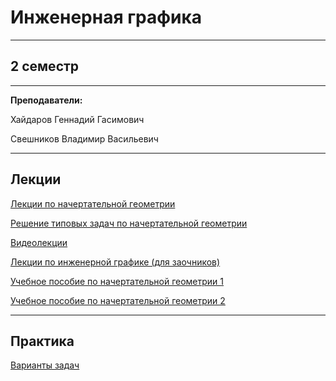 # Инженерная графика
____________
## 2 семестр
___________
**Преподаватели:**

Хайдаров Геннадий Гасимович

Свешников Владимир Васильевич 
_________
## Лекции

[Лекции по начертательной геометрии](https://github.com/DMN902/SpbGTI/blob/main/File/Engineering/Lectures/2019_ПОЛНЫЕ_ЛЕКЦИИ_НАЧЕРТАТЕЛЬНАЯ_ГЕОМЕТРИЯ_Lekcii_NG%20(1).pdf)

[Решение типовых задач по начертательной геометрии](https://github.com/DMN902/SpbGTI/blob/main/File/Engineering/Lectures/1_2016.pdf)

[Видеолекции](https://www.youtube.com/watch?v=8gUwyyIZrkY&list=PL-_cKNuVAYAUDxJT0RybzY_5RSE0AwLMo)

[Лекции по инженерной графике (для заочников)](https://github.com/DMN902/SpbGTI/blob/main/File/Engineering/Lectures/Inzhenernaya_grafika_Sokolov_2008zaochnoe_obuchenie.pdf)

[Учебное пособие по начертательной геометрии 1](https://github.com/DMN902/SpbGTI/blob/main/File/Engineering/Lectures/Начертательная_геометрия.%20Часть%20первая.Кириллов_средн.проф.обуч_2013.pdf)

[Учебное пособие по начертательной геометрии 2](https://github.com/DMN902/SpbGTI/blob/main/File/Engineering/Lectures/Начертательная%20геометрия_ч2%20Кириллов_Хайдаров_средн.%20проф.обуч_2013.pdf)
_________
## Практика

[Варианты задач](https://github.com/DMN902/SpbGTI/blob/main/File/Engineering/Variants/EngVar.md)
